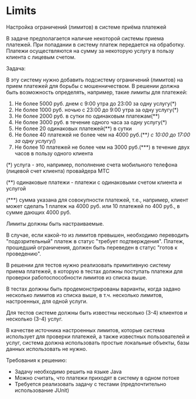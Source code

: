 # Limits
Настройка ограничений (лимитов) в системе приёма платежей

В задаче предполагается наличие некоторой системы приема платежей.
При попадании в систему платеж передается на обработку.
Платежи осуществляются на сумму за некоторую услугу в пользу клиента с лицевым счетом.
 
Задача:
 
В эту систему нужно добавить подсистему ограничений (лимитов) на прием платежей для борьбы с мошенничеством.
В решении должна быть возможность определять, например, такие лимиты для платежей:

1. Не более 5000 руб. днем с 9:00 утра до 23:00 за одну услугу(*)
2. Не более 1000 руб. ночью с 23:00 до 9:00 утра за одну услугу(*)
3. Не более 2000 руб. в сутки по одинаковым платежам(**)
4. Не более 3000 руб. в течение одного часа за одну услугу(*)
5. Не более 20 одинаковых платежей(**) в сутки
6. Не более 40 платежей не более чем на 4000 руб.(***) с 10:00 до 17:00 за одну услугу(*)
7. Не более 10 платежей не более чем на 3000 руб.(***) в течение двух часов в пользу одного клиента

(\*) услуга - это, например, пополнение счета мобильного телефона (лицевой счет клиента) провайдера МТС

(\*\*) одинаковые платежи - платежи с одинаковыми счетом клиента и услугой

(***) сумма указана для совокупности платежей, т.е., например, клиент может сделать 1 платеж на 4000 руб. или 10 платежей по 400 руб., в сумме дающих 4000 руб.
 
Лимиты должны быть настраиваемые.
 
В случае, если какой-то из лимитов превышен, необходимо переводить "подозрительный" платеж в статус "требует подтверждения".
Платеж, прошедший ограничения, должен быть переведен в статус "готов к проведению".

В решении для тестов нужно реализовать примитивную систему приема платежей, в которую в тестах должны поступать платежи для проверки работоспособности лимитов из списка выше.

В тестах должны быть продемонстрированы варианты, когда задано несколько лимитов из списка выше, в т.ч. несколько лимитов, настроенных, для одной услуги.

Для тестов системе должны быть известны несколько (3-4) клиентов и несколько (3-4) услуг.

В качестве источника настроенных лимитов, которые система использует для проверки платежей, а также известных пользователей и услуг,
система должна использовать простые локальные объекты, базы данных использовать не нужно.
 
Требования к решению:
- Задачу необходимо решить на языке Java
- Можно считать, что платежи приходят в систему в одном потоке
- Требуется реализовать задачу с тестами (предпочтительно использование JUnit)
